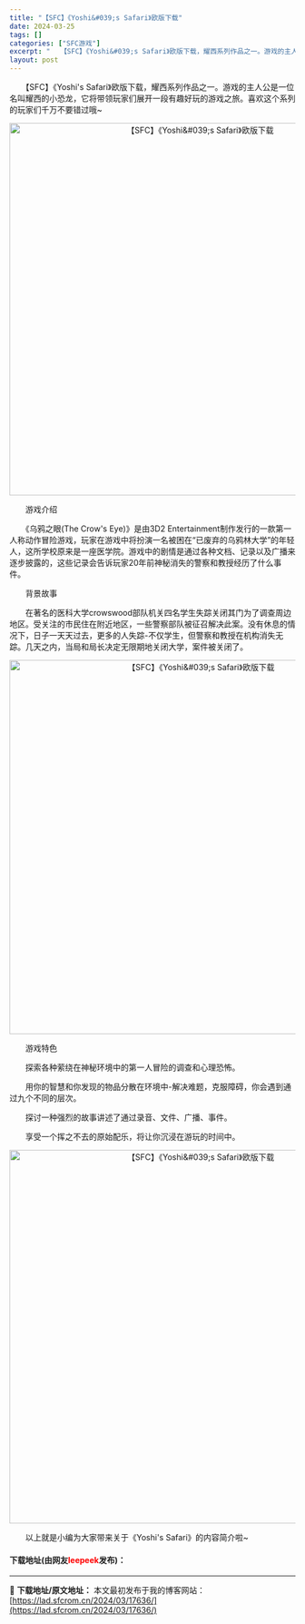 ```yaml
---
title: "【SFC】《Yoshi&#039;s Safari》欧版下载"
date: 2024-03-25
tags: []
categories: ["SFC游戏"]
excerpt: "　　【SFC】《Yoshi&#039;s Safari》欧版下载，耀西系列作品之一。游戏的主人公是一位名叫耀西的小恐龙，它将带领玩家们展开一段有趣好玩的游戏之旅。喜欢这个系列的玩家们千万不要错过哦~ 　　游戏介绍 　　《乌鸦之眼(The Crow&#039;s Eye)》是由3D2 Entertainm&hellip;"
layout: post
---
```


 <p>　　【SFC】《Yoshi&#39;s Safari》欧版下载，耀西系列作品之一。游戏的主人公是一位名叫耀西的小恐龙，它将带领玩家们展开一段有趣好玩的游戏之旅。喜欢这个系列的玩家们千万不要错过哦~</p> <p align="center"><img align="" border="0" src="https://lad.sfcrom.cn/wp-content/uploads/2024/03/20240325_6600d8a31eafa.png" width="656" alt="【SFC】《Yoshi&amp;#039;s Safari》欧版下载" /></p> <p>　　游戏介绍</p> <p>　　《乌鸦之眼(The Crow&#39;s Eye)》是由3D2 Entertainment制作发行的一款第一人称动作冒险游戏，玩家在游戏中将扮演一名被困在&ldquo;已废弃的乌鸦林大学&rdquo;的年轻人，这所学校原来是一座医学院。游戏中的剧情是通过各种文档、记录以及广播来逐步披露的，这些记录会告诉玩家20年前神秘消失的警察和教授经历了什么事件。</p> <p>　　背景故事</p> <p>　　在著名的医科大学crowswood部队机关四名学生失踪关闭其门为了调查周边地区。受关注的市民住在附近地区，一些警察部队被征召解决此案。没有休息的情况下，日子一天天过去，更多的人失踪-不仅学生，但警察和教授在机构消失无踪。几天之内，当局和局长决定无限期地关闭大学，案件被关闭了。</p> <p align="center"><img align="" border="0" src="https://lad.sfcrom.cn/wp-content/uploads/2024/03/20240325_6600d8a43fdc6.png" width="659" alt="【SFC】《Yoshi&amp;#039;s Safari》欧版下载" /></p> <p>　　游戏特色</p> <p>　　探索各种萦绕在神秘环境中的第一人冒险的调查和心理恐怖。</p> <p>　　用你的智慧和你发现的物品分散在环境中-解决难题，克服障碍，你会遇到通过九个不同的层次。</p> <p>　　探讨一种强烈的故事讲述了通过录音、文件、广播、事件。</p> <p>　　享受一个挥之不去的原始配乐，将让你沉浸在游玩的时间中。</p> <p align="center"><img align="" border="0" src="https://lad.sfcrom.cn/wp-content/uploads/2024/03/20240325_6600d8a56184f.png" width="658" alt="【SFC】《Yoshi&amp;#039;s Safari》欧版下载" /></p> <p>　　以上就是小编为大家带来关于《Yoshi&#39;s Safari》的内容简介啦~</p> <p><h4>下载地址(由网友<font color="red">leepeek</font>发布)：</h4></p> 

---
📖 **下载地址/原文地址：** 本文最初发布于我的博客网站：[https://lad.sfcrom.cn/2024/03/17636/](https://lad.sfcrom.cn/2024/03/17636/)
